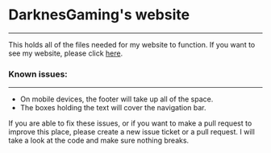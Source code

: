 # DarknesGaming's website
-------------------------

This holds all of the files needed for my website to function. If you want to see my website, please click [here](https://darknesgaming.github.io/home/).

### Known issues:
-------------------------

* On mobile devices, the footer will take up all of the space.
* The boxes holding the text will cover the navigation bar.

If you are able to fix these issues, or if you want to make a pull request to improve this place, please create a new issue ticket or a pull request. I will take a look at the code and make sure nothing breaks.